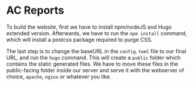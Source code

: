 # AC Reports

To build the website, first we have to install npm/nodeJS and Hugo extended version.
Afterwards, we have to run the `npm install` command, which will install a postcss package required to purge CSS.

The last step is to change the baseURL in the `config.toml` file to our final URL, and run the `hugo` command. This will create a  `public` folder which contains the static generated files. We have to move these files in the public-facing folder inside our server and serve it with the webserver of choice, `apache`, `nginx` or whatever you like.